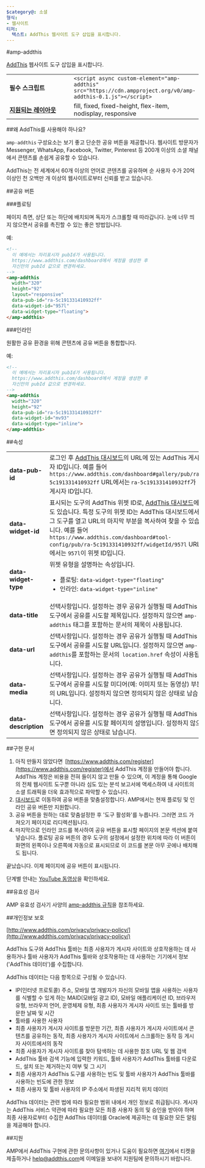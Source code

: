 ```yaml
---
$category@: 소셜
형식:
- 웹사이트
티저:
  텍스트: AddThis 웹사이트 도구 삽입을 표시합니다.
---
```


<!--- Reformatted by Reftar! for AMP (go/reftar) on 2019-06-13 -->
<!---
       Copyright 2018 The AMP HTML Authors. All Rights Reserved.

       Apache 라이선스 버전 2.0(이하 '라이선스')에 따라 사용이 허가되었으므로,
       라이선스를 준수하지 않는 경우 이 파일을 사용할 수 없습니다.
       해당 라이선스의 사본은 다음에서 가져올 수 있습니다.

       http://www.apache.org/licenses/LICENSE-2.0

       적용 가능한 법률에서 요구하거나 서면으로 동의하지 않은 경우
       라이선스에 따라 배포된 소프트웨어는 어떠한 종류의 명시적
       또는 묵시적 보증 또는 조건 없이 '있는 그대로' 배포됩니다.
       라이선스의 허가 및 제한사항에 관한 구체적인 문구는 라이선스를
       참조하시기 바랍니다.
  -->

#amp-addthis

[AddThis](https://www.addthis.com) 웹사이트 도구 삽입을 표시합니다.

<table>
  <tr>
    <td width="40%"><strong>필수 스크립트</strong></td>
    <td><code>&lt;script async custom-element="amp-addthis" src="https://cdn.ampproject.org/v0/amp-addthis-0.1.js"&gt;&lt;/script&gt;</code></td>
  </tr>
  <tr>
    <td class="col-fourty"><strong><a href="https://www.ampproject.org/docs/guides/responsive/control_layout.html">지원되는 레이아웃</a></strong></td>
    <td>fill, fixed, fixed-height, flex-item, nodisplay, responsive</td>
  </tr>
</table>


##왜 AddThis를 사용해야 하나요?

`amp-addthis` 구성요소는 보기 좋고 단순한 공유 버튼을 제공합니다. 웹사이트 방문자가 Messenger, WhatsApp, Facebook, Twitter, Pinterest 등 200개 이상의 소셜 채널에서 콘텐츠를 손쉽게 공유할 수 있습니다.

AddThis는 전 세계에서 60개 이상의 언어로 콘텐츠를 공유하며 순 사용자 수가 20억 이상인 천 오백만 개 이상의 웹사이트로부터 신뢰를 받고 있습니다.

##공유 버튼

###플로팅

페이지 측면, 상단 또는 하단에 배치되며 독자가 스크롤할 때 따라갑니다. 눈에 너무 띄지 않으면서 공유를 촉진할 수 있는 좋은 방법입니다.

예:
```html
<!--
  이 예에서는 자리표시자 pubId가 사용됩니다.
  https://www.addthis.com/dashboard에서 계정을 생성한 후
  자신만의 pubId 값으로 변경하세요.
-->
<amp-addthis
  width="320"
  height="92"    
  layout="responsive"
  data-pub-id="ra-5c191331410932ff"
  data-widget-id="957l"
  data-widget-type="floating">
</amp-addthis>
```

###인라인

원활한 공유 환경을 위해 콘텐츠에 공유 버튼을 통합합니다.

예:
```html
<!--
  이 예에서는 자리표시자 pubId가 사용됩니다.
  https://www.addthis.com/dashboard에서 계정을 생성한 후
  자신만의 pubId 값으로 변경하세요.
-->
<amp-addthis
  width="320"
  height="92"
  data-pub-id="ra-5c191331410932ff"
  data-widget-id="mv93"
  data-widget-type="inline">
</amp-addthis>
```

##속성

<table>
  <tr>
    <td width="40%"><strong>data-pub-id</strong></td>
    <td>로그인 후 <a href="https://addthis.com/dashboard">AddThis 대시보드</a>의 URL에 있는 AddThis 게시자 ID입니다. 예를 들어 <code>https://www.addthis.com/dashboard#gallery/pub/ra-5c191331410932ff</code> URL에서는 <code>ra-5c191331410932ff</code>가 게시자 ID입니다.</td>
  </tr>
  <tr>
    <td width="40%"><strong>data-widget-id</strong></td>
    <td>표시되는 도구의 AddThis 위젯 ID로, <a href="https://addthis.com/dashboard">AddThis 대시보드</a>에도 있습니다. 특정 도구의 위젯 ID는 AddThis 대시보드에서 그 도구를 열고 URL의 마지막 부분을 복사하여 찾을 수 있습니다. 예를 들어 <code>https://www.addthis.com/dashboard#tool-config/pub/ra-5c191331410932ff/widgetId/957l</code> URL에서는 <code>957l</code>이 위젯 ID입니다.</td>
  </tr>
  <tr>
    <td width="40%"><strong>data-widget-type</strong></td>
    <td>위젯 유형을 설명하는 속성입니다.
      <ul>
        <li>플로팅: <code>data-widget-type="floating"</code></li>
        <li>인라인: <code>data-widget-type="inline"</code></li>
      </ul></td>
    </tr>
    <tr>
      <td width="40%"><strong>data-title</strong></td>
      <td>선택사항입니다. 설정하는 경우 공유가 실행될 때 AddThis 도구에서 공유를 시도할 제목입니다. 설정하지 않으면 <code>amp-addthis</code> 태그를 포함하는 문서의 제목이 사용됩니다.</td>
    </tr>
    <tr>
      <td width="40%"><strong>data-url</strong></td>
      <td>선택사항입니다. 설정하는 경우 공유가 실행될 때 AddThis 도구에서 공유를 시도할 URL입니다. 설정하지 않으면 <code>amp-addthis</code>를 포함하는 문서의  <code>location.href</code> 속성이 사용됩니다.</td>
    </tr>
    <tr>
      <td width="40%"><strong>data-media</strong></td>
      <td>선택사항입니다. 설정하는 경우 공유가 실행될 때 AddThis 도구에서 공유를 시도할 미디어(예: 이미지 또는 동영상) 부분의 URL입니다. 설정하지 않으면 정의되지 않은 상태로 남습니다.</td>
    </tr>
    <tr>
      <td width="40%"><strong>data-description</strong></td>
      <td>선택사항입니다. 설정하는 경우 공유가 실행될 때 AddThis 도구에서 공유를 시도할 페이지의 설명입니다. 설정하지 않으면 정의되지 않은 상태로 남습니다.</td>
    </tr>
  </table>

##구현 문서

1. 아직 만들지 않았다면  [https://www.addthis.com/register](https://www.addthis.com/register)에서 AddThis 계정을 만들어야 합니다. AddThis 계정은 비용을 전혀 들이지 않고 만들 수 있으며, 이 계정을 통해 Google의 전체 웹사이트 도구뿐 아니라 심도 있는 분석 보고서에 액세스하여 내 사이트의 소셜 트래픽을 더욱 효과적으로 파악할 수 있습니다.
1. [대시보드](https://addthis.com/dashboard)로 이동하여 공유 버튼을 맞춤설정합니다. AMP에서는 현재 플로팅 및 인라인 공유 버튼만 지원합니다.
1. 공유 버튼을 원하는 대로 맞춤설정한 후 '도구 활성화'를 누릅니다. 그러면 코드 가져오기 페이지로 리디렉션됩니다.
1. 마지막으로 인라인 코드를 복사하여 공유 버튼을 표시할 페이지의 본문 섹션에 붙여넣습니다. 플로팅 공유 버튼의 경우 도구의 설정에서 설정한 위치에 따라 이 버튼이 화면의 왼쪽이나 오른쪽에 자동으로 표시되므로 이 코드를 본문 아무 곳에나 배치해도 됩니다.

끝났습니다. 이제 페이지에 공유 버튼이 표시됩니다.

단계별 안내는 [YouTube 동영상](https://www.youtube.com/watch?v=BSkuAB4er2o)을 확인하세요.
<amp-youtube width="480" height="270" data-videoid="BSkuAB4er2o" layout="responsive"></amp-youtube>

##유효성 검사

AMP 유효성 검사기 사양의 [amp-addthis 규칙](https://github.com/ampproject/amphtml/blob/master/extensions/amp-addthis/validator-amp-addthis.protoascii)을 참조하세요.

##개인정보 보호

[http://www.addthis.com/privacy/privacy-policy/](http://www.addthis.com/privacy/privacy-policy/)

AddThis 도구와 AddThis 툴바는 최종 사용자가 게시자 사이트와 상호작용하는 데 사용하거나 툴바 사용자가 AddThis 툴바와 상호작용하는 데 사용하는 기기에서 정보('AddThis 데이터')를 수집합니다.

AddThis 데이터는 다음 항목으로 구성될 수 있습니다.

* IP(인터넷 프로토콜) 주소, 모바일 앱 개발자가 자신의 모바일 앱을 사용하는 사용자를 식별할 수 있게 하는 MAID(모바일 광고 ID), 모바일 애플리케이션 ID, 브라우저 유형, 브라우저 언어, 운영체제 유형, 최종 사용자가 게시자 사이트 또는 툴바를 방문한 날짜 및 시간
* 툴바를 사용한 사용자
* 최종 사용자가 게시자 사이트를 방문한 기간, 최종 사용자가 게시자 사이트에서 콘텐츠를 공유하는 동작, 최종 사용자가 게시자 사이트에서 스크롤하는 동작 등 게시자 사이트에서의 동작
* 최종 사용자가 게시자 사이트를 찾아 탐색하는 데 사용한 참조 URL 및 웹 검색
* AddThis 툴바 검색 기능에 입력한 키워드, 툴바 사용자가 AddThis 툴바를 다운로드, 설치 또는 제거하는지 여부 및 그 시기
* 최종 사용자가 AddThis 도구를 사용하는 빈도 및 툴바 사용자가 AddThis 툴바를 사용하는 빈도에 관한 정보
* 최종 사용자 및 툴바 사용자의 IP 주소에서 파생된 지리적 위치 데이터

AddThis 데이터는 관련 법에 따라 필요한 범위 내에서 개인 정보로 취급됩니다. 게시자는 AddThis 서비스 약관에 따라 필요한 모든 최종 사용자 동의 및 승인을 받아야 하며 최종 사용자로부터 수집한 AddThis 데이터를 Oracle에 제공하는 데 필요한 모든 알림을 제공해야 합니다.

##지원

AMP에서 AddThis 구현에 관한 문의사항이 있거나 도움이 필요하면 [여기](https://www.addthis.com/support/)에서 티켓을 제출하거나 [help@addthis.com](mailto%3ahelp@addthis.com)에 이메일을 보내어 지원팀에 문의하시기 바랍니다.
